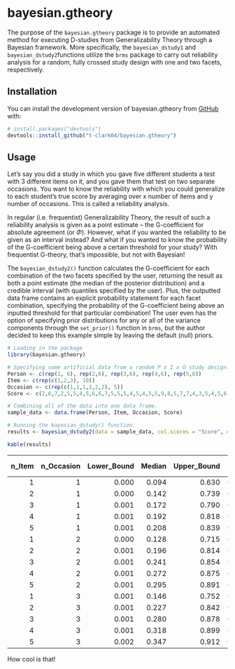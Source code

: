 
<!-- README.md is generated from README.Rmd. Please edit that file -->

# bayesian.gtheory

<!-- badges: start -->

<!-- badges: end -->

The purpose of the `bayesian.gtheory` package is to provide an automated
method for executing D-studies from Generalizability Theory through a
Bayesian framework. More specifically, the `bayesian_dstudy1` and
`bayesian_dstudy2`functions utilize the `brms` package to carry out
reliability analysis for a random, fully crossed study design with one
and two facets, respectively.

## Installation

You can install the development version of bayesian.gtheory from
[GitHub](https://github.com/) with:

``` r
# install.packages("devtools")
devtools::install_github("t-clark04/bayesian.gtheory")
```

## Usage

Let’s say you did a study in which you gave five different students a
test with 3 different items on it, and you gave them that test on two
separate occasions. You want to know the reliability with which you
could generalize to each student’s true score by averaging over x number
of items and y number of occasions. This is called a reliability
analysis.

In regular (i.e. frequentist) Generalizability Theory, the result of
such a reliability analysis is given as a point estimate – the
G-coefficient for absolute agreement (or $`\Phi`$). However, what if you
wanted the reliability to be given as an interval instead? And what if
you wanted to know the probability of the G-coefficient being above a
certain threshold for your study? With frequentist G-theory, that’s
impossible, but not with Bayesian!

The `bayesian_dstudy2()` function calculates the G-coefficient for each
combination of the two facets specified by the user, returning the
result as both a point estimate (the median of the posterior
distribution) and a credible interval (with quantiles specified by the
user). Plus, the outputted data frame contains an explicit probability
statement for each facet combination, specifying the probability of the
G-coefficient being above an inputted threshold for that particular
combination! The user even has the option of specifying prior
distributions for any or all of the variance components through the
`set_prior()` function in `brms`, but the author decided to keep this
example simple by leaving the default (null) priors.

``` r
# Loading in the package
library(bayesian.gtheory)

# Specifying some artificial data from a random P x I x O study design.
Person <- c(rep(1, 6), rep(2,6), rep(3,6), rep(4,6), rep(5,6))
Item <- c(rep(c(1,2,3), 10))
Occasion <- c(rep(c(1,1,1,2,2,2), 5))
Score <- c(2,6,7,2,5,5,4,5,6,6,7,5,5,5,4,5,4,5,5,9,8,5,7,7,4,3,5,4,5,6)

# Combining all of the data into one data frame.
sample_data <- data.frame(Person, Item, Occasion, Score)

# Running the bayesian_dstudy() function.
results <- bayesian_dstudy2(data = sample_data, col.scores = "Score", col.subjects = "Person", col.facet1 = "Item", col.facet2 = "Occasion", seq1 = seq(1,5,1), seq2 = seq(1,3,1), threshold = 0.5, warmup = 1000, iter = 4000, chains = 4, cores = 4)
```

``` r
kable(results)
```

| n_Item | n_Occasion | Lower_Bound | Median | Upper_Bound | P(G \> 0.5) |
|-------:|-----------:|------------:|-------:|------------:|------------:|
|      1 |          1 |       0.000 |  0.094 |       0.630 |       0.056 |
|      2 |          1 |       0.000 |  0.142 |       0.739 |       0.117 |
|      3 |          1 |       0.001 |  0.172 |       0.790 |       0.161 |
|      4 |          1 |       0.001 |  0.192 |       0.818 |       0.191 |
|      5 |          1 |       0.001 |  0.208 |       0.839 |       0.216 |
|      1 |          2 |       0.000 |  0.128 |       0.715 |       0.098 |
|      2 |          2 |       0.001 |  0.196 |       0.814 |       0.185 |
|      3 |          2 |       0.001 |  0.241 |       0.854 |       0.236 |
|      4 |          2 |       0.001 |  0.272 |       0.875 |       0.275 |
|      5 |          2 |       0.001 |  0.295 |       0.891 |       0.305 |
|      1 |          3 |       0.001 |  0.146 |       0.752 |       0.123 |
|      2 |          3 |       0.001 |  0.227 |       0.842 |       0.219 |
|      3 |          3 |       0.001 |  0.280 |       0.878 |       0.277 |
|      4 |          3 |       0.001 |  0.318 |       0.899 |       0.321 |
|      5 |          3 |       0.002 |  0.347 |       0.912 |       0.353 |

How cool is that!
